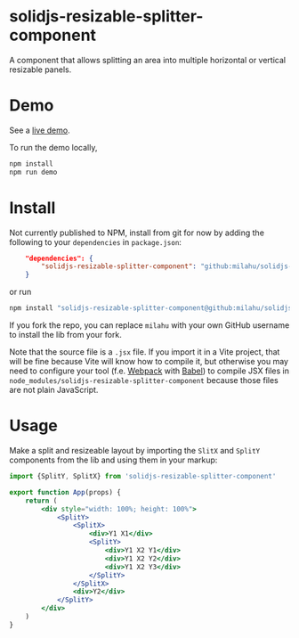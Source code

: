 # solidjs-resizable-splitter-component

A component that allows splitting an area into multiple horizontal or vertical resizable panels.

# Demo

See a [live demo](https://milahu.github.io/solidjs-resizable-splitter-component/).

To run the demo locally,

```sh
npm install
npm run demo
```

# Install

Not currently published to NPM, install from git for now by adding the following to your `dependencies` in `package.json`:

```json
	"dependencies": {
		"solidjs-resizable-splitter-component": "github:milahu/solidjs-resizable-splitter-component"
	}
```

or run

```sh
npm install "solidjs-resizable-splitter-component@github:milahu/solidjs-resizable-splitter-component"
```

If you fork the repo, you can replace `milahu` with your own GitHub username to
install the lib from your fork.

Note that the source file is a `.jsx` file. If you import it in a Vite project,
that will be fine because Vite will know how to compile it, but otherwise you
may need to configure your tool (f.e. [Webpack](https://webpack.js.org/) with
[Babel](https://babeljs.io/)) to compile JSX files in
`node_modules/solidjs-resizable-splitter-component` because those files are not
plain JavaScript.

# Usage

Make a split and resizeable layout by importing the `SlitX` and `SplitY`
components from the lib and using them in your markup:

```jsx
import {SplitY, SplitX} from 'solidjs-resizable-splitter-component'

export function App(props) {
	return (
		<div style="width: 100%; height: 100%">
			<SplitY>
				<SplitX>
					<div>Y1 X1</div>
					<SplitY>
						<div>Y1 X2 Y1</div>
						<div>Y1 X2 Y2</div>
						<div>Y1 X2 Y3</div>
					</SplitY>
				</SplitX>
				<div>Y2</div>
			</SplitY>
		</div>
	)
}
```
